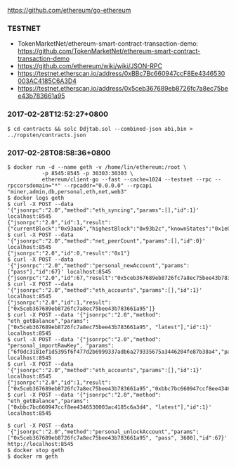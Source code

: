 https://github.com/ethereum/go-ethereum

### TESTNET
* TokenMarketNet/ethereum-smart-contract-transaction-demo: https://github.com/TokenMarketNet/ethereum-smart-contract-transaction-demo
* https://github.com/ethereum/wiki/wiki/JSON-RPC
* https://testnet.etherscan.io/address/0xBBc7Bc660947ccF8Ee4346530003AC4185C6A3D4
* https://testnet.etherscan.io/address/0x5ceb367689eb8726fc7a8ec75bee43b783661a95

### 2017-02-28T12:52:27+0800
```
$ cd contracts && solc Ddjtab.sol --combined-json abi,bin > ../ropsten/contracts.json
```
### 2017-02-28T08:58:36+0800
```
$ docker run -d --name geth -v /home/lin/ethereum:/root \
           -p 8545:8545 -p 30303:30303 \
           ethereum/client-go --fast --cache=1024 --testnet --rpc --rpccorsdomain="*" --rpcaddr="0.0.0.0" --rpcapi "miner,admin,db,personal,eth,net,web3"
$ docker logs geth
$ curl -X POST --data '{"jsonrpc":"2.0","method":"eth_syncing","params":[],"id":1}' localhost:8545
{"jsonrpc":"2.0","id":1,"result":{"currentBlock":"0x93aa6","highestBlock":"0x93b2c","knownStates":"0x1e065a","pulledStates":"0x1d3933","startingBlock":"0x93a9a"}}
$ curl -X POST --data '{"jsonrpc":"2.0","method":"net_peerCount","params":[],"id":0}' localhost:8545
{"jsonrpc":"2.0","id":0,"result":"0x1"}
$ curl -X POST --data '{"jsonrpc":"2.0","method":"personal_newAccount","params":["pass"],"id":67}' localhost:8545
{"jsonrpc":"2.0","id":67,"result":"0x5ceb367689eb8726fc7a8ec75bee43b783661a95"}
$ curl -X POST --data '{"jsonrpc":"2.0","method":"eth_accounts","params":[],"id":1}' localhost:8545
{"jsonrpc":"2.0","id":1,"result":["0x5ceb367689eb8726fc7a8ec75bee43b783661a95"]}
$ curl -X POST --data '{"jsonrpc":"2.0","method": "eth_getBalance","params":["0x5ceb367689eb8726fc7a8ec75bee43b783661a95", "latest"],"id":1}' localhost:8545
$ curl -X POST --data '{"jsonrpc":"2.0","method": "personal_importRawKey", "params": ["6f0dc3181ef1d5395f6f477d2b6999337adb6a279335675a3446204fe87b38a4","pass"],"id":199}' localhost:8545
$ curl -X POST --data '{"jsonrpc":"2.0","method":"eth_accounts","params":[],"id":1}' localhost:8545
{"jsonrpc":"2.0","id":1,"result":["0x5ceb367689eb8726fc7a8ec75bee43b783661a95","0xbbc7bc660947ccf8ee4346530003ac4185c6a3d4"]}
$ curl -X POST --data '{"jsonrpc":"2.0","method": "eth_getBalance","params":["0xbbc7bc660947ccf8ee4346530003ac4185c6a3d4", "latest"],"id":1}' localhost:8545

$ curl -X POST --data '{"jsonrpc":"2.0","method":"personal_unlockAccount","params":["0x5ceb367689eb8726fc7a8ec75bee43b783661a95", "pass", 3600],"id":67}' http://localhost:8545
$ docker stop geth
$ docker rm geth
```
